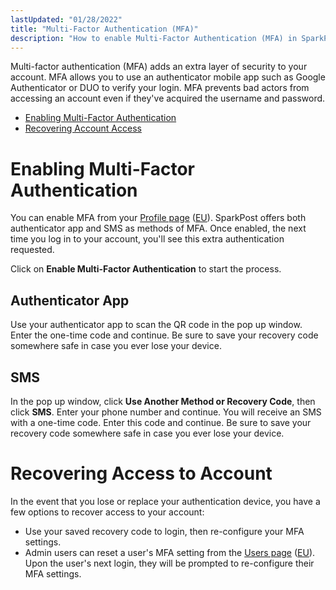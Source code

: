 ```yaml
---
lastUpdated: "01/28/2022"
title: "Multi-Factor Authentication (MFA)"
description: "How to enable Multi-Factor Authentication (MFA) in SparkPost."
---
```


Multi-factor authentication (MFA) adds an extra layer of security to your account. MFA allows you to use an authenticator mobile app such as Google Authenticator or DUO to verify your login. MFA prevents bad actors from accessing an account even if they've acquired the username and password.

* [Enabling Multi-Factor Authentication](#enabling-multi-factor-authentication)
* [Recovering Account Access](#recovering-access-to-account)

# Enabling Multi-Factor Authentication
You can enable MFA from your [Profile page](https://app.sparkpost.com/account/profile) ([EU](https://app.eu.sparkpost.com/account/profile)). SparkPost offers both authenticator app and SMS as methods of MFA. Once enabled, the next time you log in to your account, you'll see this extra authentication requested. 

Click on **Enable Multi-Factor Authentication** to start the process.

## Authenticator App
Use your authenticator app to scan the QR code in the pop up window. Enter the one-time code and continue. Be sure to save your recovery code somewhere safe in case you ever lose your device.

## SMS
In the pop up window, click **Use Another Method or Recovery Code**, then click **SMS**. Enter your phone number and continue. You will receive an SMS with a one-time code. Enter this code and continue. Be sure to save your recovery code somewhere safe in case you ever lose your device.

# Recovering Access to Account
In the event that you lose or replace your authentication device, you have a few options to recover access to your account:
* Use your saved recovery code to login, then re-configure your MFA settings.
* Admin users can reset a user's MFA setting from the [Users page](https://app.sparkpost.com/account/users) ([EU](https://app.eu.sparkpost.com/account/users)). Upon the user's next login, they will be prompted to re-configure their MFA settings.
